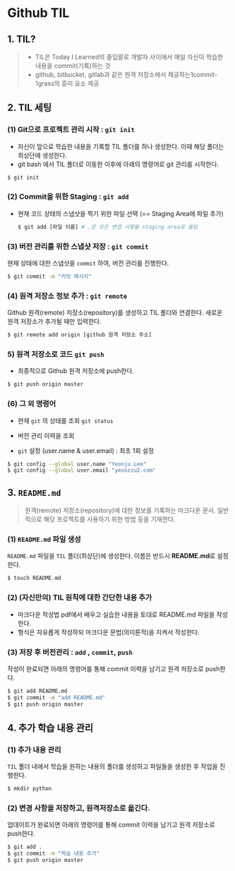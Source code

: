 # Github TIL

## 1. TIL?

> * TIL은 Today I Learned의 줄임말로 개발자 사이에서 매일 자신이 학습한 내용을 commit(기록)하는 것
> * github, bitbucket, gitlab과 같은 원격 저장소에서 제공하는1commit-1grass의 흥미 요소 제공

## 2. TIL 세팅

### (1) Git으로 프로젝트 관리 시작 : `git init`

* 자신이 앞으로 학습한 내용을 기록할 TIL 폴더를 하나 생성한다. 이때 해당 폴더는 최상단에 생성한다.
* git bash 에서 TIL 폴더로 이동한 이후에 아래의 명령어로 git 관리를 시작한다.

```bash
$ git init
```



### (2) Commit을 위한 Staging : `git add`

* 현재 코드 상태의 스냅샷을 찍기 위한 파일 선택 (== Staging Area에 파일 추가)

  ```bash
  $ git add [파일 이름] # .은 모든 변경 사항을 staging area로 올림
  ```

  

### (3) 버전 관리를 위한 스냅샷 저장 : `git commit`

현재 상태에 대한 스냅샷을 `commit` 하여, 버전 관리를 진행한다.

```bash
$ git commit -m "커밋 메시지"
```



### (4) 원격 저장소 정보 추가 : `git remote`

Github 원격(remote) 저장소(repository)를 생성하고 TIL 폴더와 연결한다.
새로운 원격 저장소가 추가될 때만 입력한다.

```bash
$ git remote add origin [github 원격 저장소 주소]
```



### 5) 원격 저장소로 코드 `git push`

* 최종적으로 Github 원격 저장소에 push한다.

```bash
$ git push origin master
```



### (6) 그 외 명령어

* 현재 `git` 의 상태를 조회 `git status`

* 버전 관리 이력을 조회

* `git` 설정 (user.name & user.email) : 최초 1회 설정

```bash
$ git config --global user.name "Yeonju Lee"
$ git config --global user.email "yeonzzu2.com"
```



## 3. `README.md`

> 원격(remote) 저장소(repository)에 대한 정보를 기록하는 마크다운 문서. 일반적으로 해당 프로젝트를 사용하기 위한 방법 등을 기재한다.

### (1) `README.md` 파일 생성

`README.md` 파일을 `TIL` 폴더(최상단)에 생성한다. 이름은 반드시 **README.md**로 설정한다.

```bash
$ touch README.md
```



### (2) (자신만의) TIL 원칙에 대한 간단한 내용 추가

* 마크다운 작성법 pdf에서 배우고 실습한 내용을 토대로 README.md 파일을 작성한다. 
* 형식은 자유롭게 작성하되 마크다운 문법(의미론적)을 지켜서 작성한다.

### (3) 저장 후 버전관리 : `add` , `commit`, `push`

작성이 완료되면 아래의 명령어를 통해 commit 이력을 남기고 원격 저장소로 push한다.

```bash
$ git add README.md
$ git commit -m "add README.md"
$ git push origin master
```



## 4. 추가 학습 내용 관리

### (1) 추가 내용 관리

`TIL` 폴더 내에서 학습을 원하는 내용의 폴더를 생성하고 파일들을 생성한 후 작업을 진행한다.

```bash
$ mkdir python
```



### (2) 변경 사항을 저장하고, 원격저장소로 옮긴다.

업데이트가 완료되면 아래의 명령어를 통해 commit 이력을 남기고 원격 저장소로 push한다.

```bash
$ git add .
$ git commit -m "학습 내용 추가"
$ git push origin master
```

